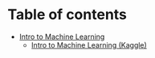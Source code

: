 # Table of contents

* [Intro to Machine Learning](README.md)
  * [Intro to Machine Learning (Kaggle)](intro-to-machine-learning/intro-to-machine-learning-kaggle.md)
